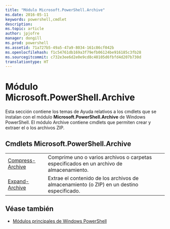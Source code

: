 ```yaml
---
title: "Módulo Microsoft.PowerShell.Archive"
ms.date: 2016-05-11
keywords: powershell,cmdlet
description: 
ms.topic: article
author: jpjofre
manager: dongill
ms.prod: powershell
ms.assetid: 71a727b5-49a5-47a9-8034-161c86cf042b
ms.openlocfilehash: f1c54761db169a3f79efb06124be916185c3fb28
ms.sourcegitcommit: c732e3ee6d2e0e9cd8c40105d6fbfd4d207b730d
translationtype: HT
---
```

# <a name="microsoftpowershellarchive-module"></a>Módulo Microsoft.PowerShell.Archive
Esta sección contiene los temas de Ayuda relativos a los cmdlets que se instalan con el módulo **Microsoft.PowerShell.Archive** de Windows PowerShell. El módulo Archive contiene cmdlets que permiten crear y extraer el o los archivos ZIP.

## <a name="microsoftpowershellarchive-cmdlets"></a>Cmdlets Microsoft.PowerShell.Archive

|||
|-|-|
|[Compress-Archive](http://technet.microsoft.com/library/dn841358.aspx)|Comprime uno o varios archivos o carpetas especificados en un archivo de almacenamiento.|
|[Expand-Archive](http://technet.microsoft.com/library/dn841359.aspx)|Extrae el contenido de los archivos de almacenamiento (o ZIP) en un destino especificado.|

## <a name="see-also"></a>Véase también
- [Módulos principales de Windows PowerShell](http://technet.microsoft.com/library/hh847741.aspx)

